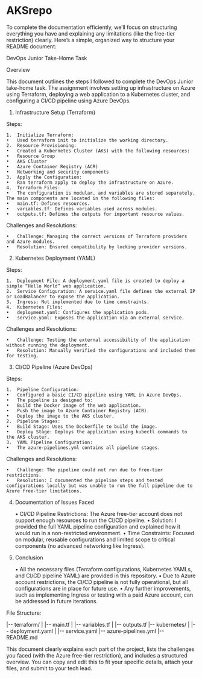 # AKSrepo
 
To complete the documentation efficiently, we’ll focus on structuring everything you have and explaining any limitations (like the free-tier restriction) clearly. Here’s a simple, organized way to structure your README document:

DevOps Junior Take-Home Task

Overview

This document outlines the steps I followed to complete the DevOps Junior take-home task. The assignment involves setting up infrastructure on Azure using Terraform, deploying a web application to a Kubernetes cluster, and configuring a CI/CD pipeline using Azure DevOps.

1. Infrastructure Setup (Terraform)

Steps:

	1.	Initialize Terraform:
	•	Used terraform init to initialize the working directory.
	2.	Resource Provisioning:
	•	Created a Kubernetes Cluster (AKS) with the following resources:
	•	Resource Group
	•	AKS Cluster
	•	Azure Container Registry (ACR)
	•	Networking and security components
	3.	Apply the Configuration:
	•	Ran terraform apply to deploy the infrastructure on Azure.
	4.	Terraform Files:
	•	The configuration is modular, and variables are stored separately. The main components are located in the following files:
	•	main.tf: Defines resources.
	•	variables.tf: Defines variables used across modules.
	•	outputs.tf: Defines the outputs for important resource values.

Challenges and Resolutions:

	•	Challenge: Managing the correct versions of Terraform providers and Azure modules.
	•	Resolution: Ensured compatibility by locking provider versions.

2. Kubernetes Deployment (YAML)

Steps:

	1.	Deployment File: A deployment.yaml file is created to deploy a simple “Hello World” web application.
	2.	Service Configuration: A service.yaml file defines the external IP or LoadBalancer to expose the application.
	3.	Ingress: Not implemented due to time constraints.
	4.	Kubernetes Files:
	•	deployment.yaml: Configures the application pods.
	•	service.yaml: Exposes the application via an external service.

Challenges and Resolutions:

	•	Challenge: Testing the external accessibility of the application without running the deployment.
	•	Resolution: Manually verified the configurations and included them for testing.

3. CI/CD Pipeline (Azure DevOps)

Steps:

	1.	Pipeline Configuration:
	•	Configured a basic CI/CD pipeline using YAML in Azure DevOps.
	•	The pipeline is designed to:
	•	Build the Docker image of the web application.
	•	Push the image to Azure Container Registry (ACR).
	•	Deploy the image to the AKS cluster.
	2.	Pipeline Stages:
	•	Build Stage: Uses the Dockerfile to build the image.
	•	Deploy Stage: Deploys the application using kubectl commands to the AKS cluster.
	3.	YAML Pipeline Configuration:
	•	The azure-pipelines.yml contains all pipeline stages.

Challenges and Resolutions:

	•	Challenge: The pipeline could not run due to free-tier restrictions.
	•	Resolution: I documented the pipeline steps and tested configurations locally but was unable to run the full pipeline due to Azure free-tier limitations.

4. Documentation of Issues Faced

	•	CI/CD Pipeline Restrictions: The Azure free-tier account does not support enough resources to run the CI/CD pipeline.
	•	Solution: I provided the full YAML pipeline configuration and explained how it would run in a non-restricted environment.
	•	Time Constraints: Focused on modular, reusable configurations and limited scope to critical components (no advanced networking like Ingress).

5. Conclusion

	•	All the necessary files (Terraform configurations, Kubernetes YAMLs, and CI/CD pipeline YAML) are provided in this repository.
	•	Due to Azure account restrictions, the CI/CD pipeline is not fully operational, but all configurations are in place for future use.
	•	Any further improvements, such as implementing Ingress or testing with a paid Azure account, can be addressed in future iterations.

File Structure:

|-- terraform/
|   |-- main.tf
|   |-- variables.tf
|   |-- outputs.tf
|-- kubernetes/
|   |-- deployment.yaml
|   |-- service.yaml
|-- azure-pipelines.yml
|-- README.md

This document clearly explains each part of the project, lists the challenges you faced (with the Azure free-tier restriction), and includes a structured overview. You can copy and edit this to fit your specific details, attach your files, and submit to your tech lead.